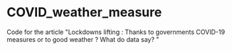 # COVID_weather_measure
Code for the article "Lockdowns lifting : Thanks to governments COVID-19 measures or to good weather ? What do data say? "
